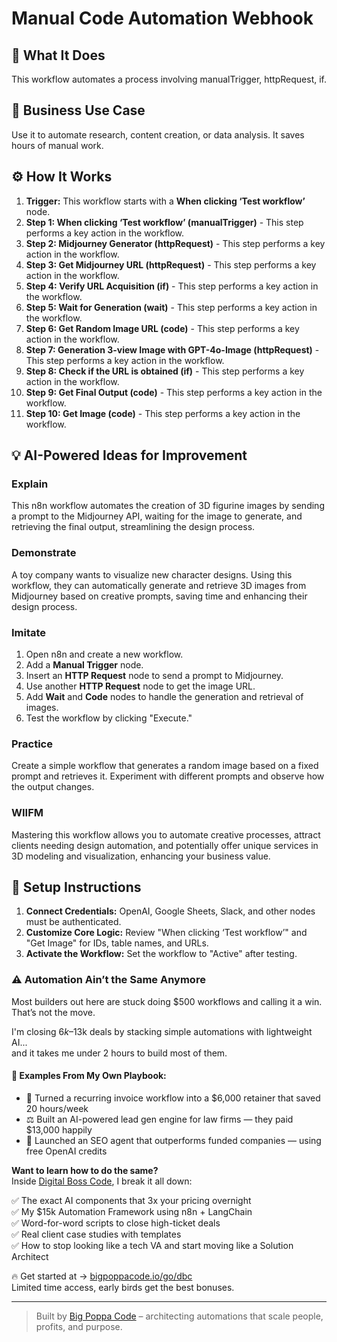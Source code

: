 # Manual Code Automation Webhook

## 🚀 What It Does
This workflow automates a process involving manualTrigger, httpRequest, if.

## 💼 Business Use Case
Use it to automate research, content creation, or data analysis. It saves hours of manual work.

## ⚙️ How It Works
1.  **Trigger:** This workflow starts with a **When clicking ‘Test workflow’** node.
2. **Step 1: When clicking ‘Test workflow’ (manualTrigger)** - This step performs a key action in the workflow.
3. **Step 2: Midjourney Generator (httpRequest)** - This step performs a key action in the workflow.
4. **Step 3: Get Midjourney URL (httpRequest)** - This step performs a key action in the workflow.
5. **Step 4: Verify URL Acquisition (if)** - This step performs a key action in the workflow.
6. **Step 5: Wait for Generation (wait)** - This step performs a key action in the workflow.
7. **Step 6: Get Random Image URL (code)** - This step performs a key action in the workflow.
8. **Step 7: Generation 3-view Image with GPT-4o-Image (httpRequest)** - This step performs a key action in the workflow.
9. **Step 8: Check if the URL is obtained (if)** - This step performs a key action in the workflow.
10. **Step 9: Get Final Output (code)** - This step performs a key action in the workflow.
11. **Step 10: Get Image (code)** - This step performs a key action in the workflow.

## 💡 AI-Powered Ideas for Improvement
### Explain
This n8n workflow automates the creation of 3D figurine images by sending a prompt to the Midjourney API, waiting for the image to generate, and retrieving the final output, streamlining the design process.

### Demonstrate
A toy company wants to visualize new character designs. Using this workflow, they can automatically generate and retrieve 3D images from Midjourney based on creative prompts, saving time and enhancing their design process.

### Imitate
1. Open n8n and create a new workflow.
2. Add a **Manual Trigger** node.
3. Insert an **HTTP Request** node to send a prompt to Midjourney.
4. Use another **HTTP Request** node to get the image URL.
5. Add **Wait** and **Code** nodes to handle the generation and retrieval of images.
6. Test the workflow by clicking "Execute."

### Practice
Create a simple workflow that generates a random image based on a fixed prompt and retrieves it. Experiment with different prompts and observe how the output changes.

### WIIFM
Mastering this workflow allows you to automate creative processes, attract clients needing design automation, and potentially offer unique services in 3D modeling and visualization, enhancing your business value.

## 🔧 Setup Instructions
1. **Connect Credentials:** OpenAI, Google Sheets, Slack, and other nodes must be authenticated.
2. **Customize Core Logic:** Review "When clicking ‘Test workflow’" and "Get Image" for IDs, table names, and URLs.
3. **Activate the Workflow:** Set the workflow to "Active" after testing.

### ⚠️ Automation Ain’t the Same Anymore

Most builders out here are stuck doing $500 workflows and calling it a win.  
That’s not the move.  

I'm closing $6k–$13k deals by stacking simple automations with lightweight AI...  
and it takes me under 2 hours to build most of them.

#### 🧠 Examples From My Own Playbook:
- 🔁 Turned a recurring invoice workflow into a $6,000 retainer that saved 20 hours/week  
- ⚖️ Built an AI-powered lead gen engine for law firms — they paid $13,000 happily  
- 🚀 Launched an SEO agent that outperforms funded companies — using free OpenAI credits  

**Want to learn how to do the same?**  
Inside [Digital Boss Code](https://bigpoppacode.io/go/dbc), I break it all down:

✅ The exact AI components that 3x your pricing overnight  
✅ My $15k Automation Framework using n8n + LangChain  
✅ Word-for-word scripts to close high-ticket deals  
✅ Real client case studies with templates  
✅ How to stop looking like a tech VA and start moving like a Solution Architect  

🔥 Get started at → [bigpoppacode.io/go/dbc](https://bigpoppacode.io/go/dbc)  
Limited time access, early birds get the best bonuses.

---
> Built by [Big Poppa Code](https://bigpoppacode.io) – architecting automations that scale people, profits, and purpose.
